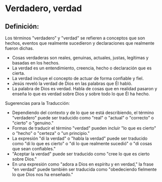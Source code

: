 # Verdadero, verdad

## Definición: 

Los términos "verdadero" y "verdad" se refieren a conceptos que son hechos, eventos que realmente sucedieron y declaraciones que realmente fueron dichas.

* Cosas verdaderas son reales, genuinas, actuales, justas, legítimas y basadas en los hechos.
* La verdad es un entendimiento, creencia, hecho o declaración que es cierta.
* La verdad incluye el concepto de actuar de forma confiable y fiel.
* Jesús reveló la verdad de Dios en las palabras que Él habló.
* La palabra de Dios es verdad.  Habla de cosas que en realidad pasaron y enseña lo que es verdad sobre Dios y sobre todo lo que Él ha hecho.

Sugerencias para la Traducción:

* Dependiendo del contexto y de lo que se está describiendo, el término "verdadero" puede ser traducido como "real" o "actual" o "correcto" o "cierto" o "genuino."
* Formas de traducir el término "verdad" pueden incluir "lo que es cierto" o "hecho" o "certeza" o "un principio."
* La expresión "di la verdad" o "habla la verdad" puede ser traducido como "di lo que es cierto" o "di lo que realmente sucedió" o "di cosas que sean confiables."
* "Aceptar la verdad" puede ser traducido como "cree lo que es cierto sobre Dios."
* En una expresión como "adora a Dios en espíritu y en verdad,"  la frase "en verdad" puede también ser traducida como "obedeciendo fielmente  lo que Dios nos ha enseñado."

